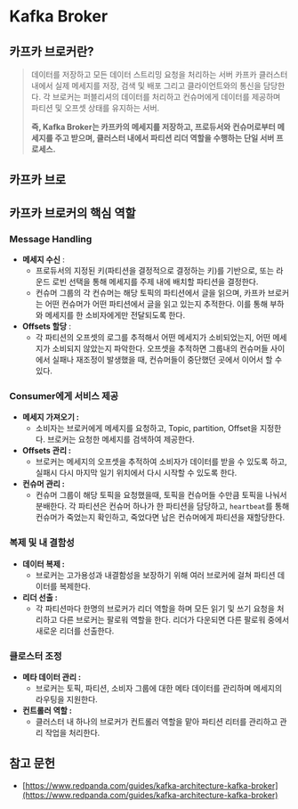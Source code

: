 # Kafka Broker

## 카프카 브로커란?

> 데이터를 저장하고 모든 데이터 스트리밍 요청을 처리하는 서버
> 카프카 클러스터 내에서 실제 메세지를 저장, 검색 및 배포 그리고 클라이언트와의 통신을 담당한다.
> 각 브로커는 퍼블리셔의 데이터를 처리하고 컨슈머에게 데이터를 제공하며 파티션 및 오프셋 상태를 유지하는 서버.
>
> **즉, Kafka Broker는 카프카의 메세지를 저장하고, 프로듀서와 컨슈머로부터 메세지를 주고 받으며, 클러스터 내에서 파티션 리더 역할을 수행하는 단일 서버 프로세스.**



## 카프카 브로



## 카프카 브로커의 핵심 역할

### Message Handling

- **메세지 수신** : 
  - 프로듀서의 지정된 키(파티션을 결정적으로 결정하는 키)를 기반으로, 또는 라운드 로빈 선택을 통해 메세지를 주제 내에 배치할 파티션을 결정한다.
  - 컨슈머 그룹의 각 컨슈머는 해당 토픽의 파티션에서 글을 읽으며, 카프카 브로커는 어떤 컨슈머가 어떤 파티션에서 글을 읽고 있는지 추적한다. 이를 통해 부하와 메세지를 한 소비자에게만 전달되도록 한다.
- **Offsets 할당** : 
  - 각 파티션의 오프셋의 로그를 추적해서 어떤 메세지가 소비되었는지, 어떤 메세지가 소비되지 않았는지 파악한다. 오프셋을 추적하면 그룹내의 컨슈머들 사이에서 실패나 재조정이 발생했을 때, 컨슈머들이 중단했던 곳에서 이어서 할 수 있다.

### Consumer에게 서비스 제공

- **메세지 가져오기 :**
  - 소비자는 브로커에게 메세지를 요청하고, Topic, partition, Offset을 지정한다. 브로커는 요청한 메세지를 검색하여 제공한다.
- **Offsets 관리 :**
  - 브로커는 메세지의 오프셋을 추적하여 소비자가 데이터를 받을 수 있도록 하고, 실패시 다시 마지막 일기 위치에서 다시 시작할 수 있도록 한다.
- **컨슈머 관리 :**
  - 컨슈머 그룹이 해당 토픽을 요청했을때, 토픽을 컨슈머들 수만큼 토픽을 나눠서 분배한다. 각 파티션은 컨슈머 하나가 한 파티션을 담당하고, `heartbeat`를 통해 컨슈머가 죽었는지 확인하고, 죽었다면 남은 컨슈머에게 파티션을 재할당한다.



### 복제 및 내 결함성

- **데이터 복제 :**
  - 브로커는 고가용성과 내결함성을 보장하기 위해 여러 브로커에 걸쳐 파티션 데이터를 복제한다.
- **리더 선출 :**
  - 각 파티션마다 한명의 브로커가 리더 역할을 하며 모든 읽기 및 쓰기 요청을 처리하고 다른 브로커는 팔로워 역할을 한다. 리더가 다운되면 다른 팔로워 중에서 새로운 리더를 선출한다.



### 클로스터 조정

- **메타 데이터 관리 :**
  - 브로커는 토픽, 파티션, 소비자 그룹에 대한 메타 데이터를 관리하며 메세지의 라우팅을 지원한다.
- **컨트롤러 역할 :**
  - 클러스터 내 하나의 브로커가 컨트롤러 역할을 맡아 파티션 리터를 관리하고 관리 작업을 처리한다.





## 참고 문헌

- [https://www.redpanda.com/guides/kafka-architecture-kafka-broker](https://www.redpanda.com/guides/kafka-architecture-kafka-broker)
